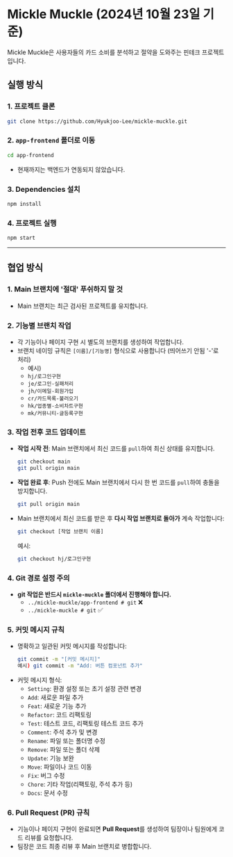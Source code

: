 # Mickle Muckle (2024년 10월 23일 기준)

Mickle Muckle은 사용자들의 카드 소비를 분석하고 절약을 도와주는 핀테크 프로젝트입니다.

## 실행 방식

### 1. 프로젝트 클론

```bash
git clone https://github.com/Hyukjoo-Lee/mickle-muckle.git
```

### 2. `app-frontend` 폴더로 이동

```bash
cd app-frontend
```

- 현재까지는 백엔드가 연동되지 않았습니다.

### 3. Dependencies 설치

```bash
npm install
```

### 4. 프로젝트 실행

```bash
npm start
```

---

## 협업 방식

### 1. Main 브랜치에 '절대' 푸쉬하지 말 것

- Main 브랜치는 최근 검사된 프로젝트를 유지합니다.

### 2. 기능별 브랜치 작업

- 각 기능이나 페이지 구현 시 별도의 브랜치를 생성하여 작업합니다.
- 브랜치 네이밍 규칙은 `[이름]/[기능명]` 형식으로 사용합니다 (띄어쓰기 안됨 '-'로 처리)
  - 예시)
  - `hj/로그인구현`
  - `je/로그인-실패처리`
  - `jh/이메일-회원가입`
  - `cr/카드목록-불러오기`
  - `hk/업종별-소비차트구현`
  - `mk/커뮤니티-글등록구현`

### 3. 작업 전후 코드 업데이트

- **작업 시작 전**: Main 브랜치에서 최신 코드를 `pull`하여 최신 상태를 유지합니다.

  ```bash
  git checkout main
  git pull origin main
  ```

- **작업 완료 후**: Push 전에도 Main 브랜치에서 다시 한 번 코드를 `pull`하여 충돌을 방지합니다.

  ```bash
  git pull origin main
  ```

- Main 브랜치에서 최신 코드를 받은 후 **다시 작업 브랜치로 돌아가** 계속 작업합니다:

  ```bash
  git checkout [작업 브랜치 이름]
  ```

  예시:

  ```bash
  git checkout hj/로그인구현
  ```

### 4. Git 경로 설정 주의

- **git 작업은 반드시 `mickle-muckle` 폴더에서 진행해야 합니다.**
  - `../mickle-muckle/app-frontend # git` ❌
  - `../mickle-muckle # git` ✅

### 5. 커밋 메시지 규칙

- 명확하고 일관된 커밋 메시지를 작성합니다:
  ```bash
  git commit -m "[커밋 메시지]"
  예시) git commit -m "Add: 버튼 컴포넌트 추가"
  ```
- 커밋 메시지 형식:
  - `Setting`: 환경 설정 또는 초기 설정 관련 변경
  - `Add`: 새로운 파일 추가
  - `Feat`: 새로운 기능 추가
  - `Refactor`: 코드 리팩토링
  - `Test`: 테스트 코드, 리팩토링 테스트 코드 추가
  - `Comment`: 주석 추가 및 변경
  - `Rename`: 파일 또는 폴더명 수정
  - `Remove`: 파일 또는 폴더 삭제
  - `Update`: 기능 보완
  - `Move`: 파일이나 코드 이동
  - `Fix`: 버그 수정
  - `Chore`: 기타 작업(리팩토링, 주석 추가 등)
  - `Docs`: 문서 수정

### 6. Pull Request (PR) 규칙

- 기능이나 페이지 구현이 완료되면 **Pull Request**를 생성하여 팀장이나 팀원에게 코드 리뷰를 요청합니다.
- 팀장은 코드 최종 리뷰 후 Main 브랜치로 병합합니다.

